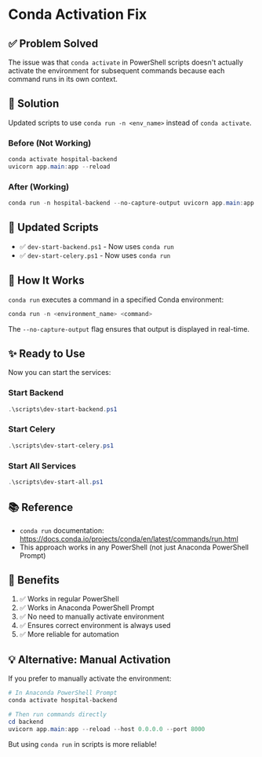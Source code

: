 # Conda Activation Fix

## ✅ Problem Solved

The issue was that `conda activate` in PowerShell scripts doesn't actually activate the environment for subsequent commands because each command runs in its own context.

## 🔧 Solution

Updated scripts to use `conda run -n <env_name>` instead of `conda activate`.

### Before (Not Working)
```powershell
conda activate hospital-backend
uvicorn app.main:app --reload
```

### After (Working)
```powershell
conda run -n hospital-backend --no-capture-output uvicorn app.main:app --reload
```

## 📝 Updated Scripts

- ✅ `dev-start-backend.ps1` - Now uses `conda run`
- ✅ `dev-start-celery.ps1` - Now uses `conda run`

## 🚀 How It Works

`conda run` executes a command in a specified Conda environment:

```powershell
conda run -n <environment_name> <command>
```

The `--no-capture-output` flag ensures that output is displayed in real-time.

## ✨ Ready to Use

Now you can start the services:

### Start Backend
```powershell
.\scripts\dev-start-backend.ps1
```

### Start Celery
```powershell
.\scripts\dev-start-celery.ps1
```

### Start All Services
```powershell
.\scripts\dev-start-all.ps1
```

## 📚 Reference

- `conda run` documentation: https://docs.conda.io/projects/conda/en/latest/commands/run.html
- This approach works in any PowerShell (not just Anaconda PowerShell Prompt)

## 🎯 Benefits

1. ✅ Works in regular PowerShell
2. ✅ Works in Anaconda PowerShell Prompt
3. ✅ No need to manually activate environment
4. ✅ Ensures correct environment is always used
5. ✅ More reliable for automation

## 💡 Alternative: Manual Activation

If you prefer to manually activate the environment:

```powershell
# In Anaconda PowerShell Prompt
conda activate hospital-backend

# Then run commands directly
cd backend
uvicorn app.main:app --reload --host 0.0.0.0 --port 8000
```

But using `conda run` in scripts is more reliable!
